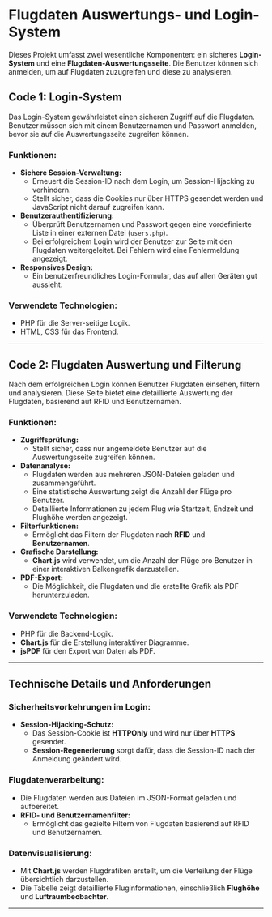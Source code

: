 
# **Flugdaten Auswertungs- und Login-System**

Dieses Projekt umfasst zwei wesentliche Komponenten: ein sicheres **Login-System** und eine **Flugdaten-Auswertungsseite**. Die Benutzer können sich anmelden, um auf Flugdaten zuzugreifen und diese zu analysieren. 

## **Code 1: Login-System**

Das Login-System gewährleistet einen sicheren Zugriff auf die Flugdaten. Benutzer müssen sich mit einem Benutzernamen und Passwort anmelden, bevor sie auf die Auswertungsseite zugreifen können. 

### **Funktionen:**
- **Sichere Session-Verwaltung:** 
  - Erneuert die Session-ID nach dem Login, um Session-Hijacking zu verhindern.
  - Stellt sicher, dass die Cookies nur über HTTPS gesendet werden und JavaScript nicht darauf zugreifen kann.
- **Benutzerauthentifizierung:** 
  - Überprüft Benutzernamen und Passwort gegen eine vordefinierte Liste in einer externen Datei (`users.php`).
  - Bei erfolgreichem Login wird der Benutzer zur Seite mit den Flugdaten weitergeleitet. Bei Fehlern wird eine Fehlermeldung angezeigt.
- **Responsives Design:** 
  - Ein benutzerfreundliches Login-Formular, das auf allen Geräten gut aussieht.

### **Verwendete Technologien:**
- PHP für die Server-seitige Logik.
- HTML, CSS für das Frontend.

---

## **Code 2: Flugdaten Auswertung und Filterung**

Nach dem erfolgreichen Login können Benutzer Flugdaten einsehen, filtern und analysieren. Diese Seite bietet eine detaillierte Auswertung der Flugdaten, basierend auf RFID und Benutzernamen.

### **Funktionen:**
- **Zugriffsprüfung:** 
  - Stellt sicher, dass nur angemeldete Benutzer auf die Auswertungsseite zugreifen können.
- **Datenanalyse:** 
  - Flugdaten werden aus mehreren JSON-Dateien geladen und zusammengeführt.
  - Eine statistische Auswertung zeigt die Anzahl der Flüge pro Benutzer.
  - Detaillierte Informationen zu jedem Flug wie Startzeit, Endzeit und Flughöhe werden angezeigt.
- **Filterfunktionen:** 
  - Ermöglicht das Filtern der Flugdaten nach **RFID** und **Benutzernamen**.
- **Grafische Darstellung:** 
  - **Chart.js** wird verwendet, um die Anzahl der Flüge pro Benutzer in einer interaktiven Balkengrafik darzustellen.
- **PDF-Export:** 
  - Die Möglichkeit, die Flugdaten und die erstellte Grafik als PDF herunterzuladen.

### **Verwendete Technologien:**
- PHP für die Backend-Logik.
- **Chart.js** für die Erstellung interaktiver Diagramme.
- **jsPDF** für den Export von Daten als PDF.

---

## **Technische Details und Anforderungen**

### **Sicherheitsvorkehrungen im Login:**
- **Session-Hijacking-Schutz:** 
  - Das Session-Cookie ist **HTTPOnly** und wird nur über **HTTPS** gesendet.
  - **Session-Regenerierung** sorgt dafür, dass die Session-ID nach der Anmeldung geändert wird.
  
### **Flugdatenverarbeitung:**
- Die Flugdaten werden aus Dateien im JSON-Format geladen und aufbereitet.
- **RFID- und Benutzernamenfilter:** 
  - Ermöglicht das gezielte Filtern von Flugdaten basierend auf RFID und Benutzernamen.
  
### **Datenvisualisierung:**
- Mit **Chart.js** werden Flugdrafiken erstellt, um die Verteilung der Flüge übersichtlich darzustellen.
- Die Tabelle zeigt detaillierte Fluginformationen, einschließlich **Flughöhe** und **Luftraumbeobachter**.

---
